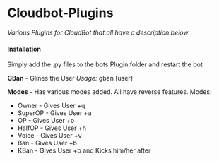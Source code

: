 Cloudbot-Plugins
================
<i>Various Plugins for CloudBot that all have a description below</i>

<h4>Installation</h4>
Simply add the .py files to the bots Plugin folder and restart the bot

<b>GBan</b> - Glines the User <i>Usage:</i> gban [user]

<b>Modes</b> - Has various modes added. All have reverse features.
Modes:
<ul>
<li>Owner - Gives User +q</li>
<li>SuperOP - Gives User +a</li>
<li>OP - Gives User +o</li>
<li>HalfOP - Gives User +h</li>
<li>Voice - Gives User +v</li>
<li>Ban - Gives User +b</li>
<li>KBan - Gives User +b and Kicks him/her after</li>
</ul>

